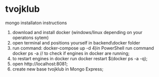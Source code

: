 # tvojklub

mongo installaton instructions

1) download and install docker (windows/linux depending on your operatons sytem)
2) open terminal and positions yourself in backend\docker folder
3) run command: docker-compose up -d
4)in PowerShell run command docker ps -a   // to check if engines in docker are running;
5) to restart engines in docker run docker restart $(docker ps -a -q);
6) open  http://localhost:8081;
7) create new base tvojklub in Mongo Express;
